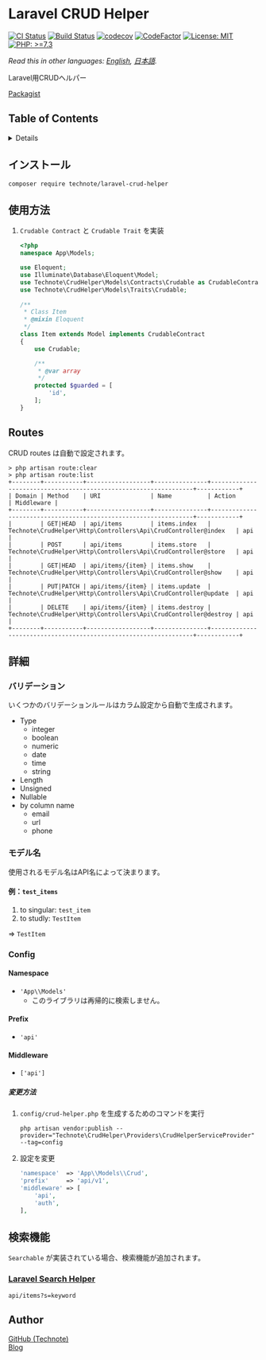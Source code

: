 # Laravel CRUD Helper

[![CI Status](https://github.com/technote-space/laravel-crud-helper/workflows/CI/badge.svg)](https://github.com/technote-space/laravel-crud-helper/actions)
[![Build Status](https://travis-ci.com/technote-space/laravel-crud-helper.svg?branch=master)](https://travis-ci.com/technote-space/laravel-crud-helper)
[![codecov](https://codecov.io/gh/technote-space/laravel-crud-helper/branch/master/graph/badge.svg)](https://codecov.io/gh/technote-space/laravel-crud-helper)
[![CodeFactor](https://www.codefactor.io/repository/github/technote-space/laravel-crud-helper/badge)](https://www.codefactor.io/repository/github/technote-space/laravel-crud-helper)
[![License: MIT](https://img.shields.io/badge/License-MIT-blue.svg)](https://github.com/technote-space/laravel-crud-helper/blob/master/LICENSE)
[![PHP: >=7.3](https://img.shields.io/badge/PHP-%3E%3D7.3-orange.svg)](http://php.net/)

*Read this in other languages: [English](README.md), [日本語](README.ja.md).*

Laravel用CRUDヘルパー

[Packagist](https://packagist.org/packages/technote/laravel-crud-helper)

## Table of Contents
<!-- START doctoc generated TOC please keep comment here to allow auto update -->
<!-- DON'T EDIT THIS SECTION, INSTEAD RE-RUN doctoc TO UPDATE -->
<details>
<summary>Details</summary>

- [インストール](#%E3%82%A4%E3%83%B3%E3%82%B9%E3%83%88%E3%83%BC%E3%83%AB)
- [使用方法](#%E4%BD%BF%E7%94%A8%E6%96%B9%E6%B3%95)
- [Routes](#routes)
- [詳細](#%E8%A9%B3%E7%B4%B0)
  - [バリデーション](#%E3%83%90%E3%83%AA%E3%83%87%E3%83%BC%E3%82%B7%E3%83%A7%E3%83%B3)
  - [モデル名](#%E3%83%A2%E3%83%87%E3%83%AB%E5%90%8D)
  - [Config](#config)
- [検索機能](#%E6%A4%9C%E7%B4%A2%E6%A9%9F%E8%83%BD)
  - [Laravel Search Helper](#laravel-search-helper)
- [Author](#author)

</details>
<!-- END doctoc generated TOC please keep comment here to allow auto update -->

## インストール
```
composer require technote/laravel-crud-helper
```

## 使用方法
1. `Crudable Contract` と `Crudable Trait` を実装

   ```php
   <?php
   namespace App\Models;
   
   use Eloquent;
   use Illuminate\Database\Eloquent\Model;
   use Technote\CrudHelper\Models\Contracts\Crudable as CrudableContract;
   use Technote\CrudHelper\Models\Traits\Crudable;
    
   /**
    * Class Item
    * @mixin Eloquent
    */
   class Item extends Model implements CrudableContract
   {
       use Crudable;
   
       /**
        * @var array
        */
       protected $guarded = [
           'id',
       ];
   }
   ```

## Routes
CRUD routes は自動で設定されます。
```shell script
> php artisan route:clear
> php artisan route:list
+--------+-----------+------------------+---------------+-----------------------------------------------------------------+------------+
| Domain | Method    | URI              | Name          | Action                                                          | Middleware |
+--------+-----------+------------------+---------------+-----------------------------------------------------------------+------------+
|        | GET|HEAD  | api/items        | items.index   | Technote\CrudHelper\Http\Controllers\Api\CrudController@index   | api        |
|        | POST      | api/items        | items.store   | Technote\CrudHelper\Http\Controllers\Api\CrudController@store   | api        |
|        | GET|HEAD  | api/items/{item} | items.show    | Technote\CrudHelper\Http\Controllers\Api\CrudController@show    | api        |
|        | PUT|PATCH | api/items/{item} | items.update  | Technote\CrudHelper\Http\Controllers\Api\CrudController@update  | api        |
|        | DELETE    | api/items/{item} | items.destroy | Technote\CrudHelper\Http\Controllers\Api\CrudController@destroy | api        |
+--------+-----------+------------------+---------------+-----------------------------------------------------------------+------------+
```

## 詳細
### バリデーション
いくつかのバリデーションルールはカラム設定から自動で生成されます。
- Type
  - integer
  - boolean
  - numeric
  - date
  - time
  - string
- Length
- Unsigned
- Nullable
- by column name
  - email
  - url
  - phone

### モデル名
使用されるモデル名はAPI名によって決まります。
#### 例：`test_items`
1. to singular: `test_item`
1. to studly: `TestItem`

=> `TestItem`

### Config
#### Namespace
- `'App\\Models'`  
  - このライブラリは再帰的に検索しません。
#### Prefix
- `'api'`
#### Middleware
- `['api']`
##### 変更方法
1. `config/crud-helper.php` を生成するためのコマンドを実行

   ```
   php artisan vendor:publish --provider="Technote\CrudHelper\Providers\CrudHelperServiceProvider" --tag=config
   ```
1. 設定を変更

   ```php
   'namespace'  => 'App\\Models\\Crud',
   'prefix'     => 'api/v1',
   'middleware' => [
       'api',
       'auth',
   ],
   ``` 

## 検索機能
`Searchable` が実装されている場合、検索機能が追加されます。
### [Laravel Search Helper](https://github.com/technote-space/laravel-search-helper)
```
api/items?s=keyword
```

## Author
[GitHub (Technote)](https://github.com/technote-space)  
[Blog](https://technote.space)
